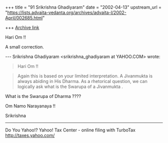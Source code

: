 +++
title = "91 Srikrishna Ghadiyaram"
date = "2002-04-13"
upstream_url = "https://lists.advaita-vedanta.org/archives/advaita-l/2002-April/002685.html"

+++
[Archive link](https://lists.advaita-vedanta.org/archives/advaita-l/2002-April/002685.html)

Hari Om !!

A small correction.

--- Srikrishna Ghadiyaram
<srikrishna_ghadiyaram at YAHOO.COM> wrote:
> Hari Om !!
>


> Again this is based on your limited interpretation.
> A
> Jivanmukta is always abiding in His Dharma. As a
> rhetorical question, we can logically ask what is
> the
> Swarupa of a Jivanmukta .
>

What is the Swarupa of Dharma ????

Om Namo Narayanaya !!

Srikrishna

__________________________________________________
Do You Yahoo!?
Yahoo! Tax Center - online filing with TurboTax
http://taxes.yahoo.com/

